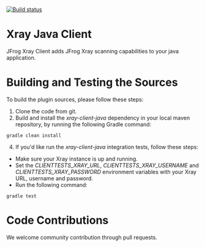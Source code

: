 [![Build status](https://ci.appveyor.com/api/projects/status/9f5ky95h430ppmn1?svg=true)](https://ci.appveyor.com/project/jfrog-ecosystem/xray-client-java)

# Xray Java Client 

JFrog Xray Client adds JFrog Xray scanning capabilities to your java application.

# Building and Testing the Sources

To build the plugin sources, please follow these steps:
1. Clone the code from git.
2. Build and install the *xray-client-java* dependency in your local maven repository, by running the following Gradle command:
```
gradle clean install
```
4. If you'd like run the *xray-client-java* integration tests, follow these steps:
* Make sure your Xray instance is up and running.
* Set the *CLIENTTESTS_XRAY_URL*, *CLIENTTESTS_XRAY_USERNAME* and *CLIENTTESTS_XRAY_PASSWORD* environment variables with your Xray URL, username and password.
* Run the following command:
```
gradle test
```

# Code Contributions
We welcome community contribution through pull requests.
